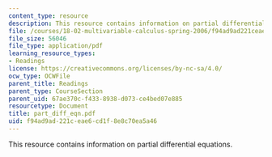 ```yaml
---
content_type: resource
description: This resource contains information on partial differential equations.
file: /courses/18-02-multivariable-calculus-spring-2006/f94ad9ad221ceae6cd1f8e8c70ea5a46_part_diff_eqn.pdf
file_size: 56046
file_type: application/pdf
learning_resource_types:
- Readings
license: https://creativecommons.org/licenses/by-nc-sa/4.0/
ocw_type: OCWFile
parent_title: Readings
parent_type: CourseSection
parent_uid: 67ae370c-f433-8938-d073-ce4bed07e885
resourcetype: Document
title: part_diff_eqn.pdf
uid: f94ad9ad-221c-eae6-cd1f-8e8c70ea5a46
---
```

This resource contains information on partial differential equations.